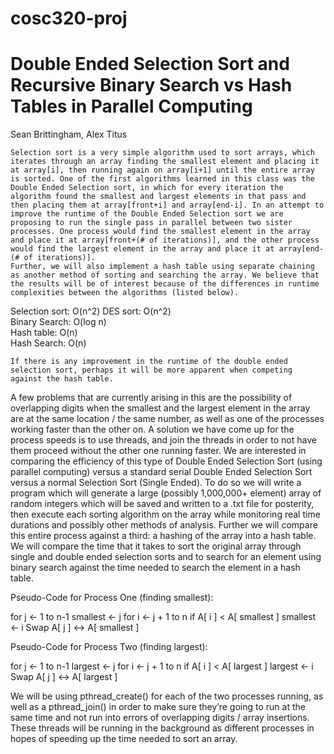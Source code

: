 # cosc320-proj
# Double Ended Selection Sort and Recursive Binary Search vs Hash Tables in Parallel Computing
Sean Brittingham, Alex Titus

	Selection sort is a very simple algorithm used to sort arrays, which iterates through an array finding the smallest element and placing it at array[i], then running again on array[i+1] until the entire array is sorted. One of the first algorithms learned in this class was the Double Ended Selection sort, in which for every iteration the algorithm found the smallest and largest elements in that pass and then placing them at array[front+i] and array[end-i]. In an attempt to improve the runtime of the Double Ended Selection sort we are proposing to run the single pass in parallel between two sister processes. One process would find the smallest element in the array and place it at array[front+(# of iterations)], and the other process would find the largest element in the array and place it at array[end-(# of iterations)].
	Further, we will also implement a hash table using separate chaining as another method of sorting and searching the array. We believe that the results will be of interest because of the differences in runtime complexities between the algorithms (listed below). 

 Selection sort: O(n^2)	
 DES sort: O(n^2)	
 Binary Search: O(log n)	
 Hash table:  O(n)		
 Hash Search:  O(n)	
	
	If there is any improvement in the runtime of the double ended selection sort, perhaps it will be more apparent when competing against the hash table.
A few problems that are currently arising in this are the possibility of overlapping digits when the smallest and the largest element in the array are at the same location / the same number, as well as one of the processes working faster than the other on. A solution we have come up for the process speeds is to use threads, and join the threads in order to not have them proceed without the other one running faster.
We are interested in comparing the efficiency of this type of Double Ended Selection Sort (using parallel computing) versus a standard serial Double Ended Selection Sort versus a normal Selection Sort (Single Ended). To do so we will write a program which will generate a large (possibly 1,000,000+ element) array of random integers which will be saved and written to a .txt file for posterity, then execute each sorting algorithm on the array while monitoring real time durations and possibly other methods of analysis. Further we will compare this entire process against a third: a hashing of the array into a hash table. We will compare the time that it takes to sort the original array through single and double ended selection sorts and to search for an element using binary search against the time needed to search the element in a hash table.

Pseudo-Code for Process One (finding smallest):

for j ← 1 to n-1
    smallest ← j
        for i ← j + 1 to n
            if A[ i ] < A[ smallest ]
    smallest ← i
        Swap A[ j ] ↔ A[ smallest ]

Pseudo-Code for Process Two (finding largest):

for j ← 1 to n-1
    largest ← j
        for i ← j + 1 to n
            if A[ i ] < A[ largest ]
    largest ← i
        Swap A[ j ] ↔ A[ largest ]

We will be using pthread_create() for each of the two processes running, as well as a pthread_join() in order to make sure they’re going to run at the same time and not run into errors of overlapping digits / array insertions. These threads will be running in the background as different processes in hopes of speeding up the time needed to sort an array. 
    


